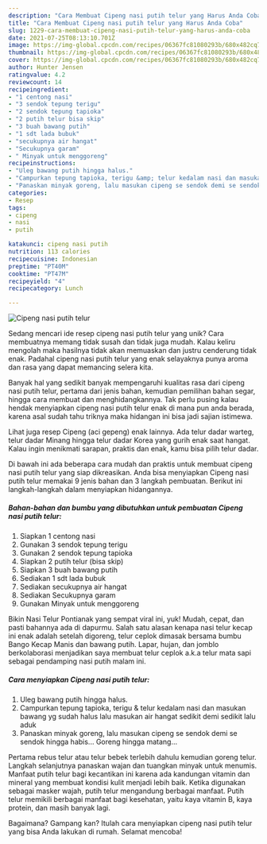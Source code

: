 ```yaml
---
description: "Cara Membuat Cipeng nasi putih telur yang Harus Anda Coba"
title: "Cara Membuat Cipeng nasi putih telur yang Harus Anda Coba"
slug: 1229-cara-membuat-cipeng-nasi-putih-telur-yang-harus-anda-coba
date: 2021-07-25T08:13:10.701Z
image: https://img-global.cpcdn.com/recipes/06367fc81080293b/680x482cq70/cipeng-nasi-putih-telur-foto-resep-utama.jpg
thumbnail: https://img-global.cpcdn.com/recipes/06367fc81080293b/680x482cq70/cipeng-nasi-putih-telur-foto-resep-utama.jpg
cover: https://img-global.cpcdn.com/recipes/06367fc81080293b/680x482cq70/cipeng-nasi-putih-telur-foto-resep-utama.jpg
author: Hunter Jensen
ratingvalue: 4.2
reviewcount: 14
recipeingredient:
- "1 centong nasi"
- "3 sendok tepung terigu"
- "2 sendok tepung tapioka"
- "2 putih telur bisa skip"
- "3 buah bawang putih"
- "1 sdt lada bubuk"
- "secukupnya air hangat"
- "Secukupnya garam"
- " Minyak untuk menggoreng"
recipeinstructions:
- "Uleg bawang putih hingga halus."
- "Campurkan tepung tapioka, terigu &amp; telur kedalam nasi dan masukan bawang yg sudah halus lalu masukan air hangat sedikit demi sedikit lalu aduk"
- "Panaskan minyak goreng, lalu masukan cipeng se sendok demi se sendok hingga habis... Goreng hingga matang..."
categories:
- Resep
tags:
- cipeng
- nasi
- putih

katakunci: cipeng nasi putih 
nutrition: 113 calories
recipecuisine: Indonesian
preptime: "PT40M"
cooktime: "PT47M"
recipeyield: "4"
recipecategory: Lunch

---
```



![Cipeng nasi putih telur](https://img-global.cpcdn.com/recipes/06367fc81080293b/680x482cq70/cipeng-nasi-putih-telur-foto-resep-utama.jpg)

Sedang mencari ide resep cipeng nasi putih telur yang unik? Cara membuatnya memang tidak susah dan tidak juga mudah. Kalau keliru mengolah maka hasilnya tidak akan memuaskan dan justru cenderung tidak enak. Padahal cipeng nasi putih telur yang enak selayaknya punya aroma dan rasa yang dapat memancing selera kita.

Banyak hal yang sedikit banyak mempengaruhi kualitas rasa dari cipeng nasi putih telur, pertama dari jenis bahan, kemudian pemilihan bahan segar, hingga cara membuat dan menghidangkannya. Tak perlu pusing kalau hendak menyiapkan cipeng nasi putih telur enak di mana pun anda berada, karena asal sudah tahu triknya maka hidangan ini bisa jadi sajian istimewa.

Lihat juga resep Cipeng (aci gepeng) enak lainnya. Ada telur dadar warteg, telur dadar Minang hingga telur dadar Korea yang gurih enak saat hangat. Kalau ingin menikmati sarapan, praktis dan enak, kamu bisa pilih telur dadar.


Di bawah ini ada beberapa cara mudah dan praktis untuk membuat cipeng nasi putih telur yang siap dikreasikan. Anda bisa menyiapkan Cipeng nasi putih telur memakai 9 jenis bahan dan 3 langkah pembuatan. Berikut ini langkah-langkah dalam menyiapkan hidangannya.

<!--inarticleads1-->

##### Bahan-bahan dan bumbu yang dibutuhkan untuk pembuatan Cipeng nasi putih telur:

1. Siapkan 1 centong nasi
1. Gunakan 3 sendok tepung terigu
1. Gunakan 2 sendok tepung tapioka
1. Siapkan 2 putih telur (bisa skip)
1. Siapkan 3 buah bawang putih
1. Sediakan 1 sdt lada bubuk
1. Sediakan secukupnya air hangat
1. Sediakan Secukupnya garam
1. Gunakan  Minyak untuk menggoreng


Bikin Nasi Telur Pontianak yang sempat viral ini, yuk! Mudah, cepat, dan pasti bahannya ada di dapurmu. Salah satu alasan kenapa nasi telur kecap ini enak adalah setelah digoreng, telur ceplok dimasak bersama bumbu Bango Kecap Manis dan bawang putih. Lapar, hujan, dan jomblo berkolaborasi menjadikan saya membuat telur ceplok a.k.a telur mata sapi sebagai pendamping nasi putih malam ini. 

<!--inarticleads2-->

##### Cara menyiapkan Cipeng nasi putih telur:

1. Uleg bawang putih hingga halus.
1. Campurkan tepung tapioka, terigu &amp; telur kedalam nasi dan masukan bawang yg sudah halus lalu masukan air hangat sedikit demi sedikit lalu aduk
1. Panaskan minyak goreng, lalu masukan cipeng se sendok demi se sendok hingga habis... Goreng hingga matang...


Pertama rebus telur atau telur bebek terlebih dahulu kemudian goreng telur. Langkah selanjutnya panaskan wajan dan tuangkan minyak untuk menumis. Manfaat putih telur bagi kecantikan ini karena ada kandungan vitamin dan mineral yang membuat kondisi kulit menjadi lebih baik. Ketika digunakan sebagai masker wajah, putih telur mengandung berbagai manfaat. Putih telur memikili berbagai manfaat bagi kesehatan, yaitu kaya vitamin B, kaya protein, dan masih banyak lagi. 

Bagaimana? Gampang kan? Itulah cara menyiapkan cipeng nasi putih telur yang bisa Anda lakukan di rumah. Selamat mencoba!

